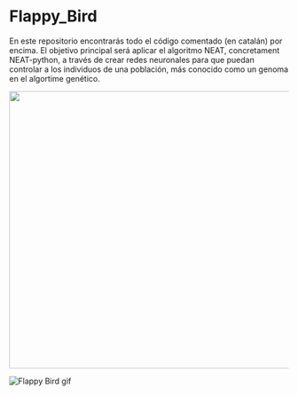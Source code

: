 # Flappy_Bird

En este repositorio encontrarás todo el código comentado (en catalán) por encima. El objetivo principal será aplicar el algoritmo NEAT, concretament NEAT-python, a través de crear redes neuronales para que puedan controlar a los individuos de una población, más conocido como un genoma en el algortime genético.

<img src="https://github.com/dtoscar24/Flappy_Bird/assets/139642210/5aa51dc2-0173-4868-9484-e64ad8d7fdbc" width="700" height="500" />

![Flappy Bird gif](https://github.com/dtoscar24/Flappy_Bird/assets/139642210/5aa51dc2-0173-4868-9484-e64ad8d7fdbc)
